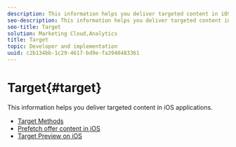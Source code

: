 ```yaml
---
description: This information helps you deliver targeted content in iOS applications.
seo-description: This information helps you deliver targeted content in iOS applications.
seo-title: Target
solution: Marketing Cloud,Analytics
title: Target
topic: Developer and implementation
uuid: c2b134bb-1c29-4617-bd9e-fa3940483361
---
```


# Target{#target}

This information helps you deliver targeted content in iOS applications.

+ [Target Methods](c-target-methods.md)
+ [Prefetch offer content in iOS](c-mob-target-prefetch-ios.md)
+ [Target Preview on iOS](c-mob-target-preview-ios.md)
